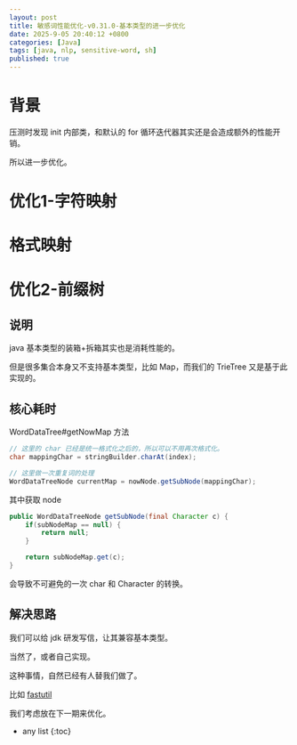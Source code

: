 ```yaml
---
layout: post
title: 敏感词性能优化-v0.31.0-基本类型的进一步优化
date: 2025-9-05 20:40:12 +0800
categories: [Java]
tags: [java, nlp, sensitive-word, sh]
published: true
---
```


# 背景

压测时发现 init 内部类，和默认的 for 循环迭代器其实还是会造成额外的性能开销。

所以进一步优化。

# 优化1-字符映射

# 格式映射

# 优化2-前缀树

## 说明 

java 基本类型的装箱+拆箱其实也是消耗性能的。

但是很多集合本身又不支持基本类型，比如 Map，而我们的 TrieTree 又是基于此实现的。

## 核心耗时

WordDataTree#getNowMap 方法

```java
// 这里的 char 已经是统一格式化之后的，所以可以不用再次格式化。
char mappingChar = stringBuilder.charAt(index);

// 这里做一次重复词的处理
WordDataTreeNode currentMap = nowNode.getSubNode(mappingChar);
```

其中获取 node

```java
public WordDataTreeNode getSubNode(final Character c) {
    if(subNodeMap == null) {
        return null;
    }

    return subNodeMap.get(c);
}
```

会导致不可避免的一次 char 和 Character 的转换。

## 解决思路

我们可以给 jdk 研发写信，让其兼容基本类型。

当然了，或者自己实现。

这种事情，自然已经有人替我们做了。

比如 [fastutil](https://github.com/vigna/fastutil)

我们考虑放在下一期来优化。





* any list
{:toc}